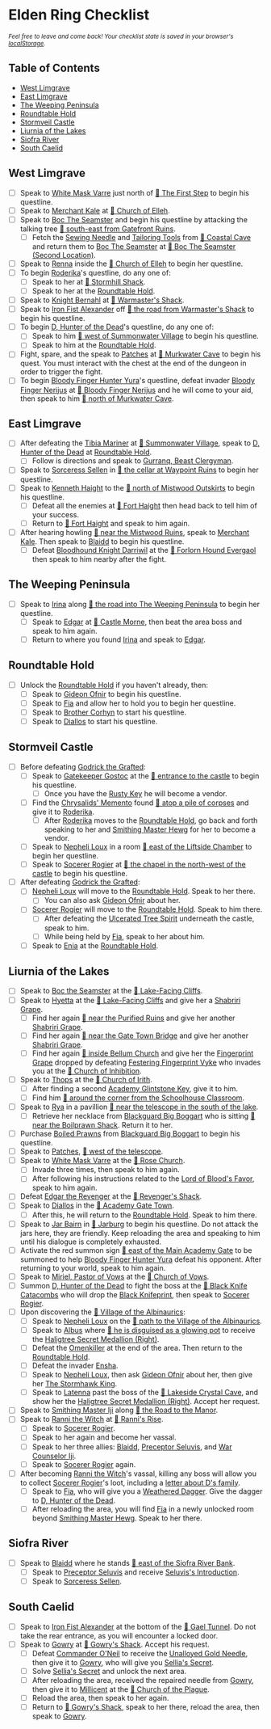 # Elden Ring Checklist
<sup>*Feel free to leave and come back! Your checklist state is saved in your browser's [localStorage](https://javascript.info/localstorage).*</sup>

## Table of Contents
- [West Limgrave](#west-limgrave)
- [East Limgrave](#east-limgrave)
- [The Weeping Peninsula](#the-weeping-peninsula)
- [Roundtable Hold](#roundtable-hold)
- [Stormveil Castle](#stormveil-castle)
- [Liurnia of the Lakes](#liurnia-of-the-lakes)
- [Siofra River](#siofra-river)
- [South Caelid](#south-caelid)

## West Limgrave
- [ ] Speak to [White Mask Varre](https://eldenring.wiki.fextralife.com/White+Mask+Varre) just north of [📍 The First Step](https://eldenring.wiki.fextralife.com/Interactive+Map?id=457&lat=-195.257812&lng=100.316924&zoom=8&code=mapA) to begin his questline.
- [ ] Speak to [Merchant Kale](https://eldenring.wiki.fextralife.com/Merchant+Kale) at [📍 Church of Elleh](https://eldenring.wiki.fextralife.com/Interactive+Map?id=355&lat=-192.460937&lng=100.200443&zoom=8&code=mapA).
- [ ] Speak to [Boc The Seamster](https://eldenring.wiki.fextralife.com/Boc+the+Seamster) and begin his questline by attacking the talking tree [📍 south-east from Gatefront Ruins](https://eldenring.wiki.fextralife.com/Interactive+Map?id=367&lat=-188.351562&lng=107.571681&zoom=8&code=mapA).
  - [ ] Fetch the [Sewing Needle](https://eldenring.wiki.fextralife.com/Sewing+Needle) and [Tailoring Tools](https://eldenring.wiki.fextralife.com/Tailoring+Tools) from [📍 Coastal Cave](https://eldenring.wiki.fextralife.com/Interactive+Map?id=38&lat=-195.170313&lng=96.059086&zoom=8&code=mapA) and return them to [Boc The Seamster](https://eldenring.wiki.fextralife.com/Boc+the+Seamster) at [📍 Boc The Seamster (Second Location)](https://eldenring.wiki.fextralife.com/Interactive+Map?id=373&lat=-194.5&lng=96.684138&zoom=8&code=mapA).
- [ ] Speak to [Renna](https://eldenring.wiki.fextralife.com/Renna) inside the [📍 Church of Elleh](https://eldenring.wiki.fextralife.com/Interactive+Map?id=355&lat=-192.460937&lng=100.200443&zoom=8&code=mapA) to begin her questline.
- [ ] To begin [Roderika](https://eldenring.wiki.fextralife.com/Roderika)'s questline, do any one of:
  - [ ] Speak to her at [📍 Stormhill Shack](https://eldenring.wiki.fextralife.com/Interactive+Map?id=29&lat=-181.195312&lng=95.699559&zoom=8&code=mapA).
  - [ ] Speak to her at the [Roundtable Hold](https://eldenring.wiki.fextralife.com/Roundtable+Hold).
- [ ] Speak to [Knight Bernahl](https://eldenring.wiki.fextralife.com/Knight+Bernahl) at [📍 Warmaster's Shack](https://eldenring.wiki.fextralife.com/Interactive+Map?id=1216&lat=-179.7&lng=101.5&zoom=8&code=mapA).
- [ ] Speak to [Iron Fist Alexander](https://eldenring.wiki.fextralife.com/Iron+Fist+Alexander) off [📍 the road from Warmaster's Shack](https://eldenring.wiki.fextralife.com/Interactive+Map?id=772&lat=-175.859375&lng=107.059972&zoom=8&code=mapA) to begin his questline.
- [ ] To begin [D, Hunter of the Dead](https://eldenring.wiki.fextralife.com/D+Beholder+of+Death)'s questline, do any one of:
  - [ ] Speak to him [📍 west of Summonwater Village](https://eldenring.wiki.fextralife.com/Interactive+Map?id=962&lat=-175.21875&lng=113.59036&zoom=8&code=mapA) to begin his questline.
  - [ ] Speak to him at the [Roundtable Hold](https://eldenring.wiki.fextralife.com/Roundtable+Hold).
- [ ] Fight, spare, and the speak to [Patches](https://eldenring.wiki.fextralife.com/Patches) at [📍 Murkwater Cave](https://eldenring.wiki.fextralife.com/Interactive+Map?id=1218&lat=-186.34&lng=109.36&zoom=8&code=mapA) to begin his quest. You must interact with the chest at the end of the dungeon in order to trigger the fight.
- [ ] To begin [Bloody Finger Hunter Yura](https://eldenring.wiki.fextralife.com/Bloody+Finger+Hunter+Yura)'s questline, defeat invader [Bloody Finger Nerijus](https://eldenring.wiki.fextralife.com/Bloody+Finger+Nerijus) at [📍 Bloody Finger Nerijus](https://eldenring.wiki.fextralife.com/Interactive+Map?id=1215&lat=-187.29&lng=110.082&zoom=8&code=mapA) and he will come to your aid, then speak to him [📍 north of Murkwater Cave](https://eldenring.wiki.fextralife.com/Interactive+Map?id=5918&lat=-182.164062&lng=110.970145&zoom=8&code=mapA).

## East Limgrave
- [ ] After defeating the [Tibia Mariner](https://eldenring.wiki.fextralife.com/Tibia+Mariner) at [📍 Summonwater Village](https://eldenring.wiki.fextralife.com/Interactive+Map?id=965&lat=-174.21875&lng=118.227006&zoom=8&code=mapA), speak to [D, Hunter of the Dead](https://eldenring.wiki.fextralife.com/D+Beholder+of+Death) at [Roundtable Hold](https://eldenring.wiki.fextralife.com/Roundtable+Hold).
  - [ ] Follow is directions and speak to [Gurranq, Beast Clergyman](https://eldenring.wiki.fextralife.com/Gurranq+Beast+Clergyman).
- [ ] Speak to [Sorceress Sellen](https://eldenring.wiki.fextralife.com/Sorceress+Sellen) in [📍 the cellar at Waypoint Ruins](https://eldenring.wiki.fextralife.com/Interactive+Map?id=707&lat=-193.273437&lng=114.989218&zoom=8&code=mapA) to begin her questline.
- [ ] Speak to [Kenneth Haight](https://eldenring.wiki.fextralife.com/Kenneth+Haight) to the [📍 north of Mistwood Outskirts](https://eldenring.wiki.fextralife.com/Interactive+Map?id=831&lat=-182.46875&lng=117.305543&zoom=8&code=mapA) to begin his questline.
  - [ ] Defeat all the enemies at [📍 Fort Haight](https://eldenring.wiki.fextralife.com/Interactive+Map?id=770&lat=-194.304687&lng=125.418491&zoom=8&code=mapA) then head back to tell him of your success.
  - [ ] Return to [📍 Fort Haight](https://eldenring.wiki.fextralife.com/Interactive+Map?id=770&lat=-194.304687&lng=125.418491&zoom=8&code=mapA) and speak to him again.
- [ ] After hearing howling [📍 near the Mistwood Ruins](https://eldenring.wiki.fextralife.com/Interactive+Map?id=4258&lat=-189.739063&lng=118.792343&zoom=8&code=mapA), speak to [Merchant Kale](https://eldenring.wiki.fextralife.com/Merchant+Kale). Then speak to [Blaidd](https://eldenring.wiki.fextralife.com/Blaidd) to begin his questline.
  - [ ] Defeat [Bloodhound Knight Darriwil](https://eldenring.wiki.fextralife.com/Bloodhound+Knight+Darriwil) at the [📍 Forlorn Hound Evergaol](https://eldenring.wiki.fextralife.com/interactive+map?id=766&lat=-202.796875&lng=113.191478&zoom=8&code=mapA) then speak to him nearby after the fight.

## The Weeping Peninsula
- [ ] Speak to [Irina](https://eldenring.wiki.fextralife.com/Irina) along [📍 the road into The Weeping Peninsula](https://eldenring.wiki.fextralife.com/Interactive+Map?id=489&lat=-207.28125&lng=117.402738&zoom=8&code=mapA) to begin her questline.
  - [ ] Speak to [Edgar](https://eldenring.wiki.fextralife.com/Edgar) at [📍 Castle Morne](https://eldenring.wiki.fextralife.com/Interactive+Map?id=476&lat=-224.898437&lng=110.691781&zoom=8&code=mapA), then beat the area boss and speak to him again.
  - [ ] Return to where you found [Irina](https://eldenring.wiki.fextralife.com/Irina) and speak to [Edgar](https://eldenring.wiki.fextralife.com/Edgar).

## Roundtable Hold
- [ ] Unlock the [Roundtable Hold](https://eldenring.wiki.fextralife.com/Roundtable+Hold) if you haven't already, then:
  - [ ] Speak to [Gideon Ofnir](https://eldenring.wiki.fextralife.com/Gideon+Ofnir) to begin his questline.
  - [ ] Speak to [Fia](https://eldenring.wiki.fextralife.com/Fia) and allow her to hold you to begin her questline.
  - [ ] Speak to [Brother Corhyn](https://eldenring.wiki.fextralife.com/Brother+Corhyn) to start his questline.
  - [ ] Speak to [Diallos](https://eldenring.wiki.fextralife.com/Diallos) to start his questline.

## Stormveil Castle
- [ ] Before defeating [Godrick the Grafted](https://eldenring.wiki.fextralife.com/Godrick+the+Grafted):
  - [ ] Speak to [Gatekeeper Gostoc](https://eldenring.wiki.fextralife.com/Gatekeeper+Gostoc) at the [📍 entrance to the castle](https://eldenring.wiki.fextralife.com/Interactive+map?id=6394&lat=-181.578125&lng=89.153153&zoom=8&code=mapA) to begin his questline.
    - [ ] Once you have the [Rusty Key](https://eldenring.wiki.fextralife.com/Rusty+Key) he will become a vendor.
  - [ ] Find the [Chrysalids' Memento](https://eldenring.wiki.fextralife.com/Chrysalids'+Memento) found [📍 atop a pile of corpses](https://eldenring.wiki.fextralife.com/Interactive+Map?id=925&lat=-179.625&lng=86.605711&zoom=8&code=mapA) and give it to [Roderika](https://eldenring.wiki.fextralife.com/Roderika).
    - [ ] After [Roderika](https://eldenring.wiki.fextralife.com/Roderika) moves to the [Roundtable Hold](https://eldenring.wiki.fextralife.com/Roundtable+Hold), go back and forth speaking to her and [Smithing Master Hewg](https://eldenring.wiki.fextralife.com/Smithing+Master+Hewg) for her to become a vendor.
  - [ ] Speak to [Nepheli Loux](https://eldenring.wiki.fextralife.com/Nepheli) in a room [📍 east of the Liftside Chamber](https://eldenring.wiki.fextralife.com/Interactive+Map?id=961&lat=-177.0625&lng=87.08699&zoom=8&code=mapA) to begin her questline.
  - [ ] Speak to [Socerer Rogier](https://eldenring.wiki.fextralife.com/Sorcerer+Rogier) at [📍 the chapel in the north-west of the castle](https://eldenring.wiki.fextralife.com/Interactive+Map?id=1103&lat=-177.660938&lng=85.012938&zoom=8&code=mapA) to begin his questline.
- [ ] After defeating [Godrick the Grafted](https://eldenring.wiki.fextralife.com/Godrick+the+Grafted):
  - [ ] [Nepheli Loux](https://eldenring.wiki.fextralife.com/Nepheli) will move to the [Roundtable Hold](https://eldenring.wiki.fextralife.com/Roundtable+Hold). Speak to her there.
    - [ ] You can also ask [Gideon Ofnir](https://eldenring.wiki.fextralife.com/Gideon+Ofnir) about her.
  - [ ] [Socerer Rogier](https://eldenring.wiki.fextralife.com/Sorcerer+Rogier) will move to the [Roundtable Hold](https://eldenring.wiki.fextralife.com/Roundtable+Hold). Speak to him there.
    - [ ] After defeating the [Ulcerated Tree Spirit](https://eldenring.wiki.fextralife.com/Lesser+Ulcerated+Tree+Spirit) underneath the castle, speak to him.
    - [ ] While being held by [Fia](https://eldenring.wiki.fextralife.com/Fia), speak to her about him.
  - [ ] Speak to [Enia](https://eldenring.wiki.fextralife.com/Enia) at the [Roundtable Hold](https://eldenring.wiki.fextralife.com/Roundtable+Hold).

## Liurnia of the Lakes
- [ ] Speak to [Boc the Seamster](https://eldenring.wiki.fextralife.com/Boc+the+Seamster) at the [📍 Lake-Facing Cliffs](https://eldenring.wiki.fextralife.com/Interactive+Map?id=745&code=mapA).
- [ ] Speak to [Hyetta](https://eldenring.wiki.fextralife.com/Hyetta) at the [📍 Lake-Facing Cliffs](https://eldenring.wiki.fextralife.com/Interactive+Map?id=745&code=mapA) and give her a [Shabriri Grape](https://eldenring.wiki.fextralife.com/Shabriri+Grape).
  - [ ] Find her again [📍 near the Purified Ruins](https://eldenring.wiki.fextralife.com/Interactive+Map?id=1501&code=mapA) and give her another [Shabriri Grape](https://eldenring.wiki.fextralife.com/Shabriri+Grape).
  - [ ] Find her again [📍 near the Gate Town Bridge](https://eldenring.wiki.fextralife.com/Interactive+Map?id=3864&code=mapA) and give her another [Shabriri Grape](https://eldenring.wiki.fextralife.com/Shabriri+Grape).
  - [ ] Find her again [📍 inside Bellum Church](https://eldenring.wiki.fextralife.com/Interactive+Map?id=2820&code=mapA) and give her the [Fingerprint Grape](https://eldenring.wiki.fextralife.com/Fingerprint+Grape) dropped by defeating [Festering Fingerprint Vyke](https://eldenring.wiki.fextralife.com/Festering+Fingerprint+Vyke) who invades you at the [📍 Church of Inhibition](https://eldenring.wiki.fextralife.com/Interactive+Map?id=1816&code=mapA).
- [ ] Speak to [Thops](https://eldenring.wiki.fextralife.com/Thops) at the [📍 Church of Irith](https://eldenring.wiki.fextralife.com/Interactive+Map?id=799&code=mapA).
  - [ ] After finding a second [Academy Glintstone Key](https://eldenring.wiki.fextralife.com/Academy+Glintstone+Key), give it to him.
  - [ ] Find him [📍 around the corner from the Schoolhouse Classroom](https://eldenring.wiki.fextralife.com/Interactive+Map?id=2305&code=mapA).
- [ ] Speak to [Rya](https://eldenring.wiki.fextralife.com/Rya) in a pavillion [📍 near the telescope in the south of the lake](https://eldenring.wiki.fextralife.com/Interactive+Map?id=6127&code=mapA).
  - [ ] Retrieve her necklace from [Blackguard Big Boggart](https://eldenring.wiki.fextralife.com/Blackguard+Big+Boggart) who is sitting [📍 near the Boilprawn Shack](https://eldenring.wiki.fextralife.com/Interactive+Map?id=4547&code=mapA). Return it to her.
- [ ] Purchase [Boiled Prawns](https://eldenring.wiki.fextralife.com/Boiled+Prawn) from [Blackguard Big Boggart](https://eldenring.wiki.fextralife.com/Blackguard+Big+Boggart) to begin his questline.
- [ ] Speak to [Patches](https://eldenring.wiki.fextralife.com/Patches), [📍 west of the telescope](https://eldenring.wiki.fextralife.com/Interactive+Map?id=3272&code=mapA).
- [ ] Speak to [White Mask Varre](https://eldenring.wiki.fextralife.com/White+Mask+Varre) at the [📍 Rose Church](https://eldenring.wiki.fextralife.com/Interactive+Map?id=1325&code=mapA).
  - [ ] Invade three times, then speak to him again.
  - [ ] After following his instructions related to the [Lord of Blood's Favor](https://eldenring.wiki.fextralife.com/Lord+of+Blood's+Favor), speak to him again.
- [ ] Defeat [Edgar the Revenger](https://eldenring.wiki.fextralife.com/Edgar+the+Revenger) at the [📍 Revenger's Shack](https://eldenring.wiki.fextralife.com/Interactive+map?id=5919&code=mapA).
- [ ] Speak to [Diallos](https://eldenring.wiki.fextralife.com/Diallos) in the [📍 Academy Gate Town](https://eldenring.wiki.fextralife.com/Interactive+Map?id=6128&code=mapA).
  - [ ] After this, he will return to the [Roundtable Hold](https://eldenring.wiki.fextralife.com/Roundtable+Hold). Speak to him there.
- [ ] Speak to [Jar Bairn](https://eldenring.wiki.fextralife.com/Jar+Bairn) in [📍 Jarburg](https://eldenring.wiki.fextralife.com/Interactive+Map?id=4265&code=mapA) to begin his questline. Do not attack the jars here, they are friendly. Keep reloading the area and speaking to him until his dialogue is completely exhausted.
- [ ] Activate the red summon sign [📍 east of the Main Academy Gate](https://eldenring.wiki.fextralife.com/Interactive+Map?id=6130&code=mapA) to be summoned to help [Bloody Finger Hunter Yura](https://eldenring.wiki.fextralife.com/Bloody+Finger+Hunter+Yura) defeat his opponent. After returning to your world, speak to him again.
- [ ] Speak to [Miriel, Pastor of Vows](https://eldenring.wiki.fextralife.com/Miriel+Pastor+of+Vows) at the [📍 Church of Vows](https://eldenring.wiki.fextralife.com/Interactive+Map?id=801&lat=-131.53125&lng=68.773762&zoom=8&code=mapA).
- [ ] Summon [D, Hunter of the Dead](https://eldenring.wiki.fextralife.com/D+Beholder+of+Death) to fight the boss at the [📍 Black Knife Catacombs](https://eldenring.wiki.fextralife.com/Interactive+Map?id=1599&code=mapA) who will drop the [Black Knifeprint](https://eldenring.wiki.fextralife.com/Black+Knifeprint), then speak to [Socerer Rogier](https://eldenring.wiki.fextralife.com/Sorcerer+Rogier).
- [ ] Upon discovering the [📍 Village of the Albinaurics](https://eldenring.wiki.fextralife.com/Interactive+Map?id=1062&code=mapA):
  - [ ] Speak to [Nepheli Loux](https://eldenring.wiki.fextralife.com/Nepheli+Loux) on the [📍 path to the Village of the Albinaurics](https://eldenring.wiki.fextralife.com/Interactive+Map?id=6124&code=mapA).
  - [ ] Speak to [Albus](https://eldenring.wiki.fextralife.com/Albus) where [📍 he is disguised as a glowing pot](https://eldenring.wiki.fextralife.com/Interactive+Map?id=6122&code=mapA) to receive the [Haligtree Secret Medallion (Right)](https://eldenring.wiki.fextralife.com/Haligtree+Secret+Medallion+(Right)).
  - [ ] Defeat the [Omenkiller](https://eldenring.wiki.fextralife.com/Omenkiller) at the end of the area. Then return to the [Roundtable Hold](https://eldenring.wiki.fextralife.com/Roundtable+hold).
  - [ ] Defeat the invader [Ensha](https://eldenring.wiki.fextralife.com/Ensha).
  - [ ] Speak to [Nepheli Loux](https://eldenring.wiki.fextralife.com/Nepheli+Loux), then ask [Gideon Ofnir](https://eldenring.wiki.fextralife.com/Gideon+Ofnir) about her, then give her [The Stormhawk King](https://eldenring.wiki.fextralife.com/The+Stormhawk+King).
  - [ ] Speak to [Latenna](https://eldenring.wiki.fextralife.com/Latenna) past the boss of the [📍 Lakeside Crystal Cave](https://eldenring.wiki.fextralife.com/Interactive+Map?id=4268&code=mapA), and show her the [Haligtree Secret Medallion (Right)](https://eldenring.wiki.fextralife.com/Haligtree+Secret+Medallion+(Right)). Accept her request.
- [ ] Speak to [Smithing Master Iji](https://eldenring.wiki.fextralife.com/War+Counselor+Iji) along [📍 the Road to the Manor](https://eldenring.wiki.fextralife.com/Interactive+Map?id=808&code=mapA).
- [ ] Speak to [Ranni the Witch](https://eldenring.wiki.fextralife.com/Ranni+the+Witch) at [📍 Ranni's Rise](https://eldenring.wiki.fextralife.com/Interactive+Map?id=1802&code=mapA).
  - [ ] Speak to [Socerer Rogier](https://eldenring.wiki.fextralife.com/Sorcerer+Rogier).
  - [ ] Speak to her again and become her vassal.
  - [ ] Speak to her three allies: [Blaidd](https://eldenring.wiki.fextralife.com/Blaidd), [Preceptor Seluvis](https://eldenring.wiki.fextralife.com/Preceptor+Seluvis), and [War Counselor Iji](https://eldenring.wiki.fextralife.com/War+Counselor+Iji).
  - [ ] Speak to [Socerer Rogier](https://eldenring.wiki.fextralife.com/Sorcerer+Rogier) again.
- [ ] After becoming [Ranni the Witch](https://eldenring.wiki.fextralife.com/Ranni+the+Witch)'s vassal, killing any boss will allow you to collect [Socerer Rogier](https://eldenring.wiki.fextralife.com/Sorcerer+Rogier)'s loot, including a [letter about D's family](https://eldenring.wiki.fextralife.com/Rogier's+Letter).
  - [ ] Speak to [Fia](https://eldenring.wiki.fextralife.com/Fia), who will give you a [Weathered Dagger](https://eldenring.wiki.fextralife.com/Weathered+Dagger). Give the dagger to [D, Hunter of the Dead](https://eldenring.wiki.fextralife.com/D+Beholder+of+Death).
  - [ ] After reloading the area, you will find [Fia](https://eldenring.wiki.fextralife.com/Fia) in a newly unlocked room beyond [Smithing Master Hewg](https://eldenring.wiki.fextralife.com/Smithing+Master+Hewg). Speak to her there.

## Siofra River
- [ ] Speak to [Blaidd](https://eldenring.wiki.fextralife.com/Blaidd) where he stands [📍 east of the Siofra River Bank](https://eldenring.wiki.fextralife.com/Interactive+Map?id=2799&code=mapB).
  - [ ] Speak to [Preceptor Seluvis](https://eldenring.wiki.fextralife.com/Preceptor+Seluvis) and receive [Seluvis's Introduction](https://eldenring.wiki.fextralife.com/Seluvis's+Introduction).
  - [ ] Speak to [Sorceress Sellen](https://eldenring.wiki.fextralife.com/Sorceress+Sellen).

## South Caelid
- [ ] Speak to [Iron Fist Alexander](https://eldenring.wiki.fextralife.com/Iron+Fist+Alexander) at the bottom of the [📍 Gael Tunnel](https://eldenring.wiki.fextralife.com/Interactive+Map?id=2906&code=mapA). Do not take the rear entrance, as you will encounter a locked door.
- [ ] Speak to [Gowry](https://eldenring.wiki.fextralife.com/Gowry) at [📍 Gowry's Shack](https://eldenring.wiki.fextralife.com/Interactive+Map?id=3187&code=mapA). Accept his request.
  - [ ] Defeat [Commander O'Neil](https://eldenring.wiki.fextralife.com/Commander+O'Neil) to receive the [Unalloyed Gold Needle](https://eldenring.wiki.fextralife.com/Unalloyed+Gold+Needle), then give it to [Gowry](https://eldenring.wiki.fextralife.com/Gowry), who will give you [Sellia's Secret](https://eldenring.wiki.fextralife.com/Sellia's+Secret).
  - [ ] Solve [Sellia's Secret](https://eldenring.wiki.fextralife.com/Sellia's+Secret) and unlock the next area.
  - [ ] After reloading the area, received the repaired needle from [Gowry](https://eldenring.wiki.fextralife.com/Gowry), then give it to [Millicent](https://eldenring.wiki.fextralife.com/Millicent) at the [📍 Church of the Plague](https://eldenring.wiki.fextralife.com/Interactive+Map?id=3218&code=mapA).
  - [ ] Reload the area, then speak to her again.
  - [ ] Return to [📍 Gowry's Shack](https://eldenring.wiki.fextralife.com/Interactive+Map?id=3187&code=mapA), speak to her there, reload the area, then speak to [Gowry](https://eldenring.wiki.fextralife.com/Gowry).
